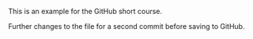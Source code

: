 This is an example for the GitHub short course. 

Further changes to the file for a second commit before saving to GitHub.
